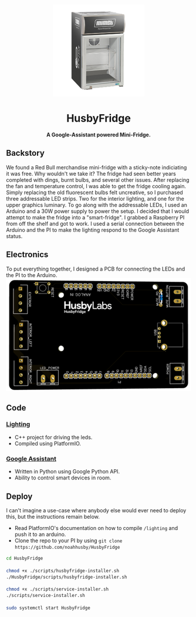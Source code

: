 <p align="Center">
  <a href="https://github.com/noahhusby/HusbyFridge">
    <img src="https://raw.githubusercontent.com/noahhusby/noahhusby/master/assets/husbyfridge/fridge.png" alt="Logo" width="250" height="250">
  </a>
</p>

<h1 align="Center">HusbyFridge</h1>

<p align="center">
  <b>A Google-Assistant powered Mini-Fridge.</b>
</p>

## Backstory
We found a Red Bull merchandise mini-fridge with a sticky-note indiciating it was free. Why wouldn't we take it? The fridge had seen better years completed with dings, burnt bulbs, and several other issues. After replacing the fan and temperature control, I was able to get the fridge cooling again. Simply replacing the old fluorescent bulbs felt uncreative, so I purchased three addressable LED strips. Two for the interior lighting, and one for the upper graphics luminary. To go along with the addressable LEDs, I used an Arduino and a 30W power supply to power the setup. I decided that I would attempt to make the fridge into a "smart-fridge". I grabbed a Raspberry PI from off the shelf and got to work. I used a serial connection between the Arduino and the PI to make the lighting respond to the Google Assistant status.

## Electronics
To put everything together, I designed a PCB for connecting the LEDs and the PI to the Arduino.
![](https://raw.githubusercontent.com/noahhusby/noahhusby/master/assets/husbyfridge/pcb.png)

## Code

### [Lighting](https://github.com/noahhusby/HusbyFridge/tree/main/lighting)
* C++ project for driving the leds.
* Compiled using PlatformIO.

### [Google Assistant](https://github.com/noahhusby/HusbyFridge/tree/main/src)
* Written in Python using Google Python API.
* Ability to control smart devices in room.

## Deploy
I can't imagine a use-case where anybody else would ever need to deploy this, but the instructions remain below.
* Read PlatformIO's documentation on how to compile `/lighting` and push it to an arduino.
* Clone the repo to your PI by using `git clone https://github.com/noahhusby/HusbyFridge`
```bash
cd HusbyFridge

chmod +x ./scripts/husbyfridge-installer.sh
./HusbyFridge/scripts/husbyfridge-installer.sh

chmod +x ./scripts/service-installer.sh
./scripts/service-installer.sh

sudo systemctl start HusbyFridge
```
